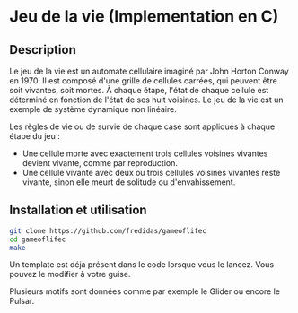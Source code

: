 # Jeu de la vie (Implementation en C)

## Description

Le jeu de la vie est un automate cellulaire imaginé par John Horton Conway en 1970. Il est composé d'une grille de cellules carrées, qui peuvent être soit vivantes, soit mortes. À chaque étape, l'état de chaque cellule est déterminé en fonction de l'état de ses huit voisines. Le jeu de la vie est un exemple de système dynamique non linéaire.

Les règles de vie ou de survie de chaque case sont appliqués à chaque étape du jeu :

- Une cellule morte avec exactement trois cellules voisines vivantes devient vivante, comme par reproduction.
- Une cellule vivante avec deux ou trois cellules voisines vivantes reste vivante, sinon elle meurt de solitude ou d'envahissement.

## Installation et utilisation

```bash
git clone https://github.com/fredidas/gameoflifec
cd gameoflifec
make
```

Un template est déjà présent dans le code lorsque vous le lancez. Vous pouvez le modifier à votre guise.

Plusieurs motifs sont données comme par exemple le Glider ou encore le Pulsar.